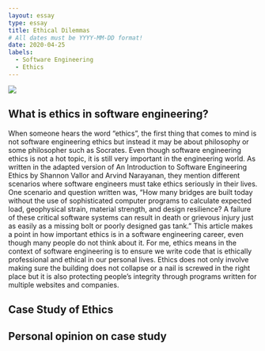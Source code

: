 ```yaml
---
layout: essay
type: essay
title: Ethical Dilemmas
# All dates must be YYYY-MM-DD format!
date: 2020-04-25
labels:
  - Software Engineering
  - Ethics
---
```


<div class="ui huge rounded images">
  <img class="ui image" src="https://hiring-assets.careerbuilder.com/media/attachments/careerbuilder-original-2442.jpg?1469042215">
</div>

## What is ethics in software engineering? 
When someone hears the word “ethics”, the first thing that comes to mind is not software engineering ethics but instead it may be about philosophy or some philosopher such as Socrates. Even though software engineering ethics is not a hot topic, it is still very important in the engineering world. As written in the adapted version of An Introduction to Software Engineering Ethics by Shannon Vallor and Arvind Narayanan, they mention different scenarios where software engineers must take ethics seriously in their lives.  One scenario and question written was, 
“How many bridges are built today without the use of sophisticated computer programs to calculate expected load, geophysical strain, material strength, and design resilience? A failure of these critical software systems can result in death or grievous injury just as easily as a missing bolt or poorly designed gas tank.” 
This article makes a point in how important ethics is in a software engineering career, even though many people do not think about it. For me, ethics means in the context of software engineering is to ensure we write code that is ethically professional and ethical in our personal lives. Ethics does not only involve making sure the building does not collapse or a nail is screwed in the right place but it is also protecting people’s integrity through programs written for multiple websites and companies. 

## Case Study of Ethics 

## Personal opinion on case study 
